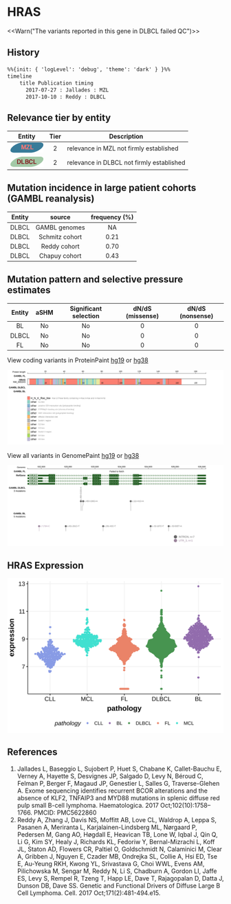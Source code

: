 # HRAS

<<Warn("The variants reported in this gene in DLBCL failed QC")>>

## History
```mermaid
%%{init: { 'logLevel': 'debug', 'theme': 'dark' } }%%
timeline
    title Publication timing
      2017-07-27 : Jallades : MZL
      2017-10-10 : Reddy : DLBCL
```

## Relevance tier by entity

|Entity|Tier|Description                              |
|:------:|:----:|-----------------------------------------|
|![MZL](images/icons/MZL_tier2.png)|2|relevance in MZL not firmly established|
|![DLBCL](images/icons/DLBCL_tier2.png) |2   |relevance in DLBCL not firmly established|

## Mutation incidence in large patient cohorts (GAMBL reanalysis)

|Entity|source        |frequency (%)|
|:------:|:--------------:|:-------------:|
|DLBCL |GAMBL genomes |  NA         |
|DLBCL |Schmitz cohort|0.21         |
|DLBCL |Reddy cohort  |0.70         |
|DLBCL |Chapuy cohort |0.43         |

## Mutation pattern and selective pressure estimates

|Entity|aSHM|Significant selection|dN/dS (missense)|dN/dS (nonsense)|
|:------:|:----:|:---------------------:|:----------------:|:----------------:|
|BL    |No  |No                   |0               |0               |
|DLBCL |No  |No                   |0               |0               |
|FL    |No  |No                   |0               |0               |




View coding variants in ProteinPaint [hg19](https://morinlab.github.io/LLMPP/GAMBL/HRAS_protein.html)  or [hg38](https://morinlab.github.io/LLMPP/GAMBL/HRAS_protein_hg38.html)

![](images/proteinpaint/HRAS_NM_005343.svg)

View all variants in GenomePaint [hg19](https://morinlab.github.io/LLMPP/GAMBL/HRAS.html)  or [hg38](https://morinlab.github.io/LLMPP/GAMBL/HRAS_hg38.html)

![](images/proteinpaint/HRAS.svg)

## HRAS Expression
![](images/gene_expression/HRAS_by_pathology.svg)
<!-- ORIGIN: reddyGeneticFunctionalDrivers2017 -->
<!-- MZL: jalladesExomeSequencingIdentifies2017 -->
<!-- DLBCL: reddyGeneticFunctionalDrivers2017 -->

## References
1.  Jallades L, Baseggio L, Sujobert P, Huet S, Chabane K, Callet-Bauchu E, Verney A, Hayette S, Desvignes JP, Salgado D, Levy N, Béroud C, Felman P, Berger F, Magaud JP, Genestier L, Salles G, Traverse-Glehen A. Exome sequencing identifies recurrent BCOR alterations and the absence of KLF2, TNFAIP3 and MYD88 mutations in splenic diffuse red pulp small B-cell lymphoma. Haematologica. 2017 Oct;102(10):1758–1766. PMCID: PMC5622860
2.  Reddy A, Zhang J, Davis NS, Moffitt AB, Love CL, Waldrop A, Leppa S, Pasanen A, Meriranta L, Karjalainen-Lindsberg ML, Nørgaard P, Pedersen M, Gang AO, Høgdall E, Heavican TB, Lone W, Iqbal J, Qin Q, Li G, Kim SY, Healy J, Richards KL, Fedoriw Y, Bernal-Mizrachi L, Koff JL, Staton AD, Flowers CR, Paltiel O, Goldschmidt N, Calaminici M, Clear A, Gribben J, Nguyen E, Czader MB, Ondrejka SL, Collie A, Hsi ED, Tse E, Au-Yeung RKH, Kwong YL, Srivastava G, Choi WWL, Evens AM, Pilichowska M, Sengar M, Reddy N, Li S, Chadburn A, Gordon LI, Jaffe ES, Levy S, Rempel R, Tzeng T, Happ LE, Dave T, Rajagopalan D, Datta J, Dunson DB, Dave SS. Genetic and Functional Drivers of Diffuse Large B Cell Lymphoma. Cell. 2017 Oct;171(2):481-494.e15. 
